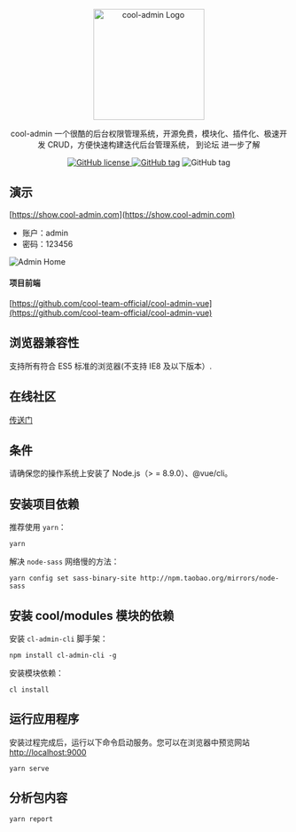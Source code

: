 <p align="center">
  <a href="https://midwayjs.org/" target="blank"><img src="https://admin.cool-js.com/logo.png" width="200" alt="cool-admin Logo" /></a>
</p>

<p align="center">cool-admin 一个很酷的后台权限管理系统，开源免费，模块化、插件化、极速开发 CRUD，方便快速构建迭代后台管理系统， 到论坛 进一步了解</p>

<p align="center">
    <a href="https://github.com/cool-team-official/cool-admin-vue/blob/master/LICENSE" target="_blank"><img src="https://img.shields.io/badge/license-MIT-green?style=flat-square" alt="GitHub license" />
    <a href=""><img src="https://img.shields.io/github/package-json/v/cool-team-official/cool-admin-vue?style=flat-square" alt="GitHub tag"></a>
    <img src="https://img.shields.io/github/last-commit/cool-team-official/cool-admin-vue?style=flat-square" alt="GitHub tag"></a>
</p>

## 演示

[https://show.cool-admin.com](https://show.cool-admin.com)

-   账户：admin
-   密码：123456

<img src="https://cool-show.oss-cn-shanghai.aliyuncs.com/admin/home-mini.png" alt="Admin Home"></a>

#### 项目前端

[https://github.com/cool-team-official/cool-admin-vue](https://github.com/cool-team-official/cool-admin-vue)

## 浏览器兼容性

支持所有符合 ES5 标准的浏览器(不支持 IE8 及以下版本）.

## 在线社区

[传送门](https://bbs.cool-js.com/)

## 条件

请确保您的操作系统上安装了 Node.js（> = 8.9.0）、@vue/cli。

## 安装项目依赖

推荐使用 `yarn`：

```shell
yarn
```

解决 `node-sass` 网络慢的方法：

```shell
yarn config set sass-binary-site http://npm.taobao.org/mirrors/node-sass
```

## 安装 cool/modules 模块的依赖

安装 `cl-admin-cli` 脚手架：

```shell
npm install cl-admin-cli -g
```

安装模块依赖：

```shell
cl install
```

## 运行应用程序

安装过程完成后，运行以下命令启动服务。您可以在浏览器中预览网站 [http://localhost:9000](http://localhost:9000)

```shell
yarn serve
```

## 分析包内容

```shell
yarn report
```

